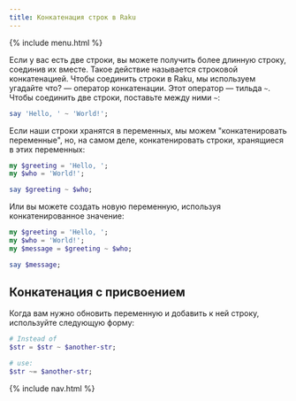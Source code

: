 ```yaml
---
title: Конкатенация строк в Raku
---
```


{% include menu.html %}

Если у вас есть две строки, вы можете получить более длинную строку, соединив их
вместе. Такое действие называется строковой конкатенацией. Чтобы соединить
строки в Raku, мы используем угадайте что? — оператор конкатенации. Этот
оператор — тильда `~`. Чтобы соединить две строки, поставьте между ними
`~`:

```raku
say 'Hello, ' ~ 'World!';
```

Если наши строки хранятся в переменных, мы можем "конкатенировать переменные",
но, на самом деле, конкатенировать строки, хранящиеся в этих переменных:

```raku
my $greeting = 'Hello, ';
my $who = 'World!';

say $greeting ~ $who;
```

Или вы можете создать новую переменную, используя конкатенированное значение:

```raku
my $greeting = 'Hello, ';
my $who = 'World!';
my $message = $greeting ~ $who;

say $message;
```

## Конкатенация с присвоением

Когда вам нужно обновить переменную и добавить к ней строку, используйте
следующую форму:

```raku
# Instead of 
$str = $str ~ $another-str;

# use:
$str ~= $another-str;
```

{% include nav.html %}
